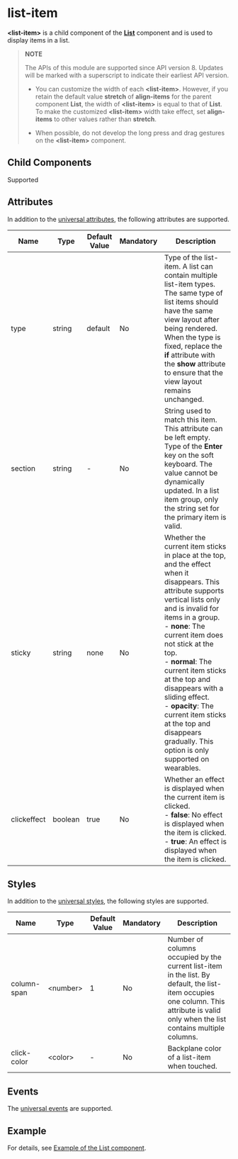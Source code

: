 # list-item


**\<list-item>** is a child component of the **[List](js-service-widget-container-list.md)** component and is used to display items in a list.


>  **NOTE**
>
> The APIs of this module are supported since API version 8. Updates will be marked with a superscript to indicate their earliest API version.
> - You can customize the width of each **\<list-item>**. However, if you retain the default value **stretch** of **align-items** for the parent component **List**, the width of **\<list-item>** is equal to that of **List**. To make the customized **\<list-item>** width take effect, set **align-items** to other values rather than **stretch**.
> 
> - When possible, do not develop the long press and drag gestures on the **\<list-item>** component.


## Child Components

Supported


## Attributes

In addition to the [universal attributes](js-service-widget-common-attributes.md), the following attributes are supported.

| Name| Type| Default Value| Mandatory| Description|
| -------- | -------- | -------- | -------- | -------- |
| type | string | default | No| Type of the list-item. A list can contain multiple list-item types. The same type of list items should have the same view layout after being rendered. When the type is fixed, replace the **if** attribute with the **show** attribute to ensure that the view layout remains unchanged.|
| section | string | - | No| String used to match this item. This attribute can be left empty. Type of the **Enter** key on the soft keyboard. The value cannot be dynamically updated. In a list item group, only the string set for the primary item is valid.|
| sticky | string | none | No| Whether the current item sticks in place at the top, and the effect when it disappears. This attribute supports vertical lists only and is invalid for items in a group.<br>- **none**: The current item does not stick at the top.<br>- **normal**: The current item sticks at the top and disappears with a sliding effect.<br>- **opacity**: The current item sticks at the top and disappears gradually. This option is only supported on wearables.|
| clickeffect | boolean | true | No| Whether an effect is displayed when the current item is clicked.<br>- **false**: No effect is displayed when the item is clicked.<br>- **true**: An effect is displayed when the item is clicked.|


## Styles

In addition to the [universal styles](js-service-widget-common-styles.md), the following styles are supported.

| Name| Type| Default Value| Mandatory| Description|
| -------- | -------- | -------- | -------- | -------- |
| column-span | &lt;number&gt; | 1 | No| Number of columns occupied by the current list-item in the list. By default, the list-item occupies one column. This attribute is valid only when the list contains multiple columns.|
| click-color | &lt;color&gt; | - | No| Backplane color of a list-item when touched.|


## Events

The [universal events](js-service-widget-common-events.md) are supported.


## Example

For details, see [Example of the List component](js-service-widget-container-list.md#example).
